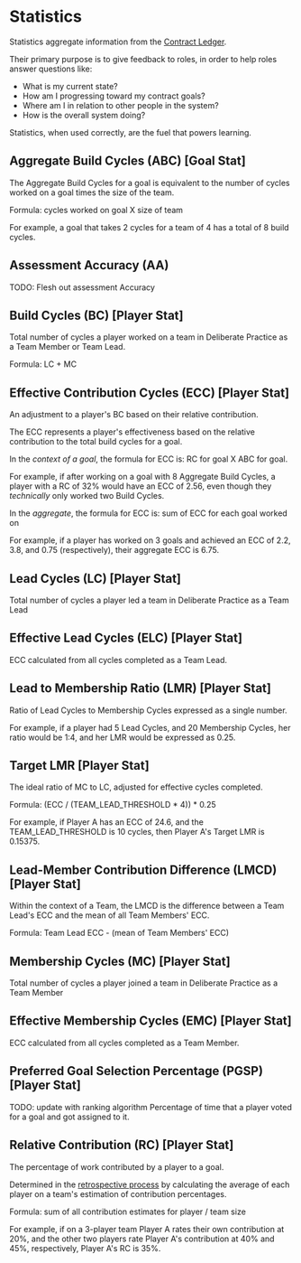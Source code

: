 # Statistics

Statistics aggregate information from the [Contract Ledger](game-objects.md).

Their primary purpose is to give feedback to roles, in order to help roles answer questions like:

- What is my current state?
- How am I progressing toward my contract goals?
- Where am I in relation to other people in the system?
- How is the overall system doing?

Statistics, when used correctly, are the fuel that powers learning.

## Aggregate Build Cycles (ABC) [Goal Stat]

The Aggregate Build Cycles for a goal is equivalent to the number of cycles worked on a goal times the size of the team.

Formula: cycles worked on goal X size of team

For example, a goal that takes 2 cycles for a team of 4 has a total of 8 build cycles.

## Assessment Accuracy (AA)

TODO: Flesh out assessment Accuracy

## Build Cycles (BC) [Player Stat]

Total number of cycles a player worked on a team in Deliberate Practice as a Team Member or Team Lead.

Formula: LC + MC

## Effective Contribution Cycles (ECC) [Player Stat]

An adjustment to a player's BC based on their relative contribution.

The ECC represents a player's effectiveness based on the relative contribution to the total build cycles for a goal.

In the _context of a goal_, the formula for ECC is: RC for goal X ABC for goal.

For example, if after working on a goal with 8 Aggregate Build Cycles, a player with a RC of 32% would have an ECC of 2.56, even though they _technically_ only worked two Build Cycles.

In the _aggregate_, the formula for ECC is: sum of ECC for each goal worked on

For example, if a player has worked on 3 goals and achieved an ECC of 2.2, 3.8, and 0.75 (respectively), their aggregate ECC is 6.75.

## Lead Cycles (LC) [Player Stat]

Total number of cycles a player led a team in Deliberate Practice as a Team Lead

## Effective Lead Cycles (ELC) [Player Stat]

ECC calculated from all cycles completed as a Team Lead.

## Lead to Membership Ratio (LMR) [Player Stat]

Ratio of Lead Cycles to Membership Cycles expressed as a single number.

For example, if a player had 5 Lead Cycles, and 20 Membership Cycles, her ratio would be 1:4, and her LMR would be expressed as 0.25.

## Target LMR [Player Stat]

The ideal ratio of MC to LC, adjusted for effective cycles completed.

Formula: (ECC / (TEAM_LEAD_THRESHOLD * 4)) * 0.25

For example, if Player A has an ECC of 24.6, and the TEAM_LEAD_THRESHOLD is 10 cycles, then Player A's Target LMR is 0.15375.

## Lead-Member Contribution Difference (LMCD) [Player Stat]

Within the context of a Team, the LMCD is the difference between a Team Lead's ECC and the mean of all Team Members' ECC.

Formula: Team Lead ECC - (mean of Team Members' ECC)

## Membership Cycles (MC) [Player Stat]

Total number of cycles a player joined a team in Deliberate Practice as a Team Member

## Effective Membership Cycles (EMC) [Player Stat]

ECC calculated from all cycles completed as a Team Member.

## Preferred Goal Selection Percentage (PGSP) [Player Stat]

TODO: update with ranking algorithm
Percentage of time that a player voted for a goal and got assigned to it.

## Relative Contribution (RC) [Player Stat]

The percentage of work contributed by a player to a goal.

Determined in the [retrospective process](../processes/retro.md) by calculating the average of each player on a team's estimation of contribution percentages.

Formula: sum of all contribution estimates for player / team size

For example, if on a 3-player team Player A rates their own contribution at 20%, and the other two players rate Player A's contribution at 40% and 45%, respectively, Player A's RC is 35%.
